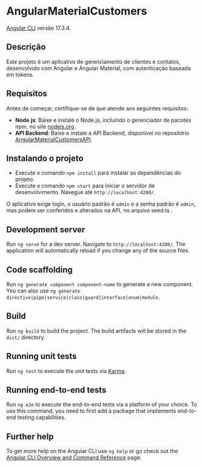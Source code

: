 # AngularMaterialCustomers

[Angular CLI](https://github.com/angular/angular-cli) versão 17.3.4.

## Descrição

Este projeto é um aplicativo de gerenciamento de clientes e contatos, desenvolvido com Angular e Angular Material, com autenticação baseada em tokens.

## Requisitos

Antes de começar, certifique-se de que atende aos seguintes requisitos:

- **Node.js**: Baixe e instale o Node.js, incluindo o gerenciador de pacotes npm, no site [nodejs.org](https://nodejs.org/).
- **API Backend**: Baixe e instale a API Backend, disponível no repositório [AngularMaterialCustomersAPI](https://github.com/Klausdk1999/ts-node-auth).

## Instalando o projeto

- Execute o comando `npm install` para instalar as dependências do projeto.
- Execute o comando `npm start` para iniciar o servidor de desenvolvimento. Navegue até `http://localhost:4200/`.

O aplicativo exige login, o usuário padrão é `admin` e a senha padrão é `admin`, mas podem ser conferidos e alterados na API, no arquivo seed.ts .

## Development server

Run `ng serve` for a dev server. Navigate to `http://localhost:4200/`. The application will automatically reload if you change any of the source files.

## Code scaffolding

Run `ng generate component component-name` to generate a new component. You can also use `ng generate directive|pipe|service|class|guard|interface|enum|module`.

## Build

Run `ng build` to build the project. The build artifacts will be stored in the `dist/` directory.

## Running unit tests

Run `ng test` to execute the unit tests via [Karma](https://karma-runner.github.io).

## Running end-to-end tests

Run `ng e2e` to execute the end-to-end tests via a platform of your choice. To use this command, you need to first add a package that implements end-to-end testing capabilities.

## Further help

To get more help on the Angular CLI use `ng help` or go check out the [Angular CLI Overview and Command Reference](https://angular.io/cli) page.
